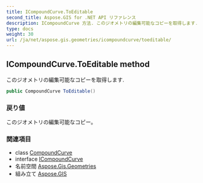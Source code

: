 ```yaml
---
title: ICompoundCurve.ToEditable
second_title: Aspose.GIS for .NET API リファレンス
description: ICompoundCurve 方法. このジオメトリの編集可能なコピーを取得します.
type: docs
weight: 30
url: /ja/net/aspose.gis.geometries/icompoundcurve/toeditable/
---
```

## ICompoundCurve.ToEditable method

このジオメトリの編集可能なコピーを取得します.

```csharp
public CompoundCurve ToEditable()
```

### 戻り値

このジオメトリの編集可能なコピー。

### 関連項目

* class [CompoundCurve](../../compoundcurve/)
* interface [ICompoundCurve](../)
* 名前空間 [Aspose.Gis.Geometries](../../icompoundcurve/)
* 組み立て [Aspose.GIS](../../../)



